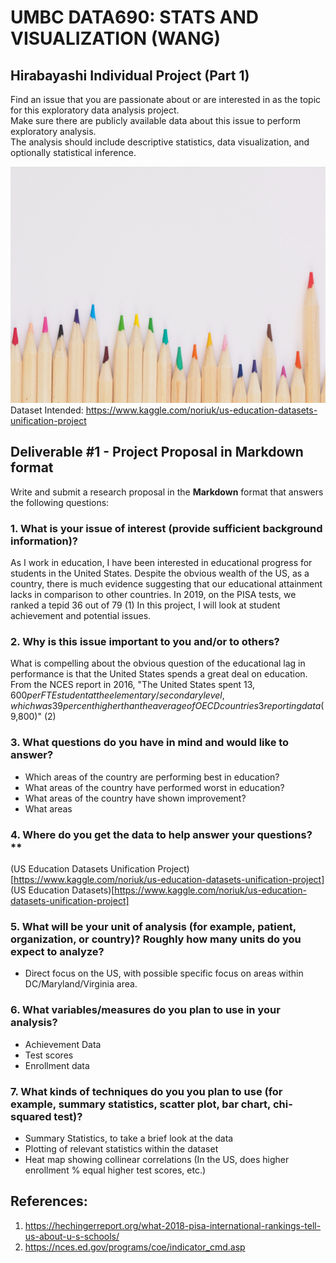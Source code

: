 # UMBC DATA690: STATS AND VISUALIZATION (WANG)
## Hirabayashi Individual Project  (Part 1)
Find an issue that you are passionate about or are interested in as the topic for this exploratory data analysis project.  
Make sure there are publicly available data about this issue to perform exploratory analysis.  
The analysis should include descriptive statistics, data visualization, and optionally statistical inference.  

![alt](pencils.jpg "Title")
Dataset Intended: https://www.kaggle.com/noriuk/us-education-datasets-unification-project



## Deliverable #1 - Project Proposal in Markdown format

Write and submit a research proposal in the **Markdown** format that answers the following questions:



### 1. What is your issue of interest (provide sufficient background information)?
As I work in education, I have been interested in educational progress for students in the United States. 
Despite the obvious wealth of the US, as a country, there is much evidence suggesting that our educational attainment lacks in comparison to other countries.
In 2019, on the PISA tests, we ranked a tepid 36 out of 79 (1)
In this project, I will look at student achievement and potential issues. 

### 2. Why is this issue important to you and/or to others?  
What is compelling about the obvious question of the educational lag in performance is that the United States spends a great deal on education. From the NCES report in 2016, "The United States spent $13,600 per FTE student at the elementary/secondary level, which was 39 percent higher than the average of OECD countries3 reporting data ($9,800)" (2)

### 3. What questions do you have in mind and would like to answer? 
- Which areas of the country are performing best in education?
- What areas of the country have performed worst in education?
- What areas of the country have shown improvement?
- What areas  

### 4. Where do you get the data to help answer your questions?**  
(US Education Datasets Unification Project)[https://www.kaggle.com/noriuk/us-education-datasets-unification-project]
(US Education Datasets)[https://www.kaggle.com/noriuk/us-education-datasets-unification-project]
### 5. What will be your unit of analysis (for example, patient, organization, or country)? Roughly how many units do you expect to analyze? 
- Direct focus on the US, with possible specific focus on areas within DC/Maryland/Virginia area. 

### 6. What variables/measures do you plan to use in your analysis?
- Achievement Data
- Test scores
- Enrollment data

### 7. What kinds of techniques do you you plan to use (for example, summary statistics, scatter plot, bar chart, chi-squared test)?  
- Summary Statistics, to take a brief look at the data
- Plotting of relevant statistics within the dataset
- Heat map showing collinear correlations (In the US, does higher enrollment % equal higher test scores, etc.)


## References:
1. https://hechingerreport.org/what-2018-pisa-international-rankings-tell-us-about-u-s-schools/  
2. https://nces.ed.gov/programs/coe/indicator_cmd.asp
